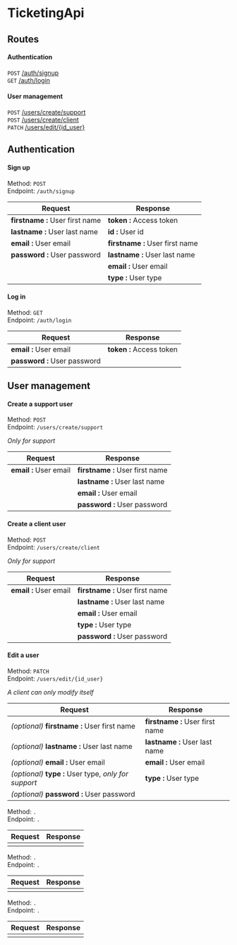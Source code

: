 # TicketingApi

## Routes

#### Authentication

`POST` [/auth/signup](#sign-up)  
`GET` [/auth/login](#log-in)  

#### User management

`POST` [/users/create/support](#create-a-support-user)  
`POST` [/users/create/client](#create-a-client-user)  
`PATCH` [/users/edit/{id_user}](#edit-a-user)  

## Authentication

#### Sign up

Method: `POST`  
Endpoint: `/auth/signup`  

|Request | Response|
|--------|---------|
| **firstname :** User first name | **token :** Access token |
| **lastname :**  User last name | **id :** User id |
| **email :** User email | **firstname :** User first name |
| **password :**  User password | **lastname :**  User last name |
| | **email :** User email |  
| | **type :** User type |

#### Log in

Method:   `GET`  
Endpoint: `/auth/login`  

| Request | Response |
|---------|----------|
| **email :** User email | **token :** Access token |
| **password :** User password | |

  
  
## User management

#### Create a support user

Method:   `POST`  
Endpoint: `/users/create/support`

*Only for support*

| Request | Response |
|---------|----------|
| **email :** User email | **firstname :** User first name |
| | **lastname :** User last name |
| | **email :** User email |
| | **password :** User password |

#### Create a client user

Method:   `POST`  
Endpoint: `/users/create/client`

*Only for support*

| Request | Response |
|---------|----------|
| **email :** User email | **firstname :** User first name |
| | **lastname :** User last name |
| | **email :** User email |
| | **type :** User type |
| | **password :** User password |

#### Edit a user

Method:   `PATCH`  
Endpoint: `/users/edit/{id_user}` 

*A client can only modify itself*

| Request | Response |
|---------|----------|
| *(optional)* **firstname :** User first name | **firstname :** User first name |
| *(optional)* **lastname :**  User last name | **lastname :**  User last name |
| *(optional)* **email :** User email | **email :** User email |
| *(optional)* **type :** User type, *only for support* | **type :** User type |
| *(optional)* **password :**  User password | |



Method:   `.`  
Endpoint: `.`  

| Request | Response |
|---------|----------|
| | |

Method:   `.`  
Endpoint: `.`  

| Request | Response |
|---------|----------|
| | |

Method:   `.`  
Endpoint: `.`  

| Request | Response |
|---------|----------|
| | |

